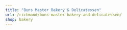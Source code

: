 ```yaml
---
title: "Buns Master Bakery & Delicatessen"
url: /richmond/buns-master-bakery-and-delicatessen/
shop: bakery
---
```

